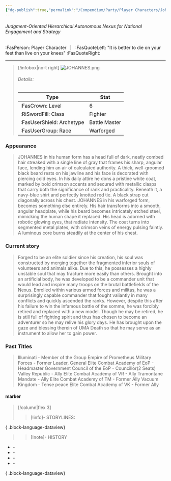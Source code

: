 ```yaml
---
{"dg-publish":true,"permalink":"/Compendium/Party/Player Characters/Johannes/","tags":["class/fighter","race/warforged"]}
---
```



###### Judgment-Oriented Hierarchical Autonomous Nexus for National Engagement and Strategy
:FasPerson: Player Character &nbsp; | &nbsp; :FasQuoteLeft: "It is better to die on your feet than live on your knees" :FasQuoteRight:
___
> [!infobox|no-t right]
> ![JOHANNES.png](/img/user/Assets/Images/Party/Johannes.png)
> ###### Details:
> | Type | Stat |
> | ---- | ---- |
> | :FasCrown: Level   | 6 |
> | :RiSwordFill: Class |  Fighter|
> | :FasUserShield: Archetype |  Battle Master|
> |  :FasUserGroup: Race |  Warforged|


### Appearance
> JOHANNES in his human form has a head full of dark, neatly combed hair streaked with a single line of gray that frames his sharp, angular face, lending him an air of calculated authority. A thick, well-groomed black beard rests on his jawline and his face is decorated with piercing cold eyes. In his daily attire he dons a  pristine white coat, marked by bold crimson accents and secured with metallic clasps that carry both the significance of rank and practicality. Beneath it, a navy-blue shirt and perfectly knotted red tie. A black strap cut diagonally across his chest.
> JOHANNES in his warforged form, becomes something else entirely. His hair transforms into a smooth, angular headplate, while his beard becomes intricately etched steel, mimicking the human shape it replaced. His head is adorned with robotic  glowing eyes, that radiate intensity. The coat turns into segmented metal plates, with crimson veins of energy pulsing faintly. A luminous core burns steadily at the center of his chest. 

### Current story
> Forged to be an elite soldier since his creation, his soul was constructed by merging together the fragmented inferior souls of volunteers and animals alike. Due to this, he possesses a highly unstable soul that may fracture more easily than others. Brought into an artificial body, he was developed to be a commander unit that would lead and inspire many troops on the brutal battlefields of the Nexus. Enrolled within various armed forces and militas, he was a surprisingly capable commander that fought valiantly in many conflicts and quickly ascended the ranks. However, despite this after his failure to win the infamous battle of the somme, he was forcibly retired and replaced with a new model. Though he may be retired, he is still full of fighting spirit  and thus has chosen to become an adventurer so he may relive his glory days.   He has brought upon the gaze and blessing therein of UMA Death so that he may serve as an instrument to allow her to gain power. 

### Past Titles
>Illuminati - Member of the Group
>Empire of Prometheus Military Forces - Former Leader, General
>Elite Combat Academy of EoP - Headmaster
>Government Council of the EoP - Councillor(2 Seats)
>Valley Republic - Ally
>Elite Combat Academy of VR - Ally
>Tramontane Mandate - Ally
>Elite Combat Academy of TM - Former Ally
>Vacuum Kingdom - Tense peace
>Elite Combat Academy of VK - Former Ally

#### marker
> [!column|flex 3]
>> [!info]- STORYLINES:

{ .block-language-dataview}
>>[!note]- HISTORY
- \-
- \-
- \-
- \-

{ .block-language-dataview}